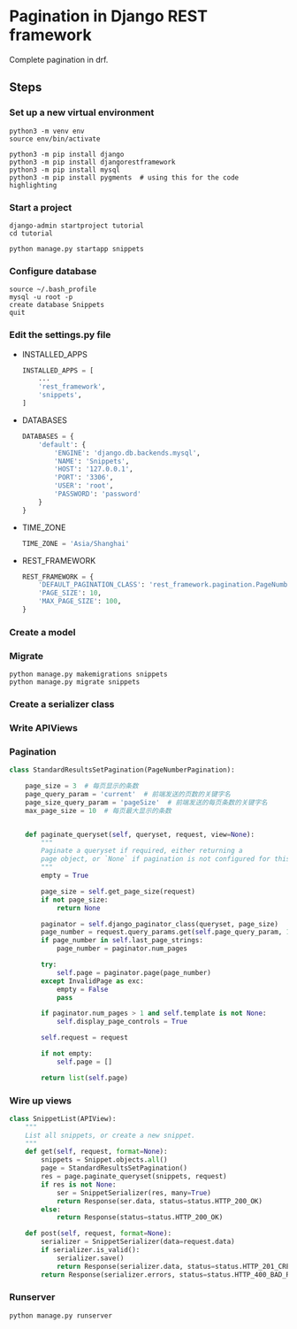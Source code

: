 # Pagination in Django REST framework

Complete pagination in drf.

## Steps

### Set up a new virtual environment 

```
python3 -m venv env
source env/bin/activate

python3 -m pip install django
python3 -m pip install djangorestframework
python3 -m pip install mysql
python3 -m pip install pygments  # using this for the code highlighting
```

### Start a project

```
django-admin startproject tutorial
cd tutorial

python manage.py startapp snippets
```

### Configure database

```
source ~/.bash_profile
mysql -u root -p
create database Snippets
quit
```

### Edit the settings.py file

- INSTALLED_APPS

  ```python
  INSTALLED_APPS = [
      ...
      'rest_framework',
      'snippets',
  ]
  ```

- DATABASES

  ```python
  DATABASES = {
      'default': {
          'ENGINE': 'django.db.backends.mysql',
          'NAME': 'Snippets',
          'HOST': '127.0.0.1',
          'PORT': '3306',
          'USER': 'root',
          'PASSWORD': 'password'
      }
  }
  ```

- TIME_ZONE

  ```python
  TIME_ZONE = 'Asia/Shanghai'
  ```

- REST_FRAMEWORK

  ```python
  REST_FRAMEWORK = {
      'DEFAULT_PAGINATION_CLASS': 'rest_framework.pagination.PageNumberPagination',
      'PAGE_SIZE': 10,
      'MAX_PAGE_SIZE': 100,
  }
  ```

### Create a model

### Migrate

```
python manage.py makemigrations snippets
python manage.py migrate snippets
```

### Create a serializer class

### Write APIViews

### Pagination

```python
class StandardResultsSetPagination(PageNumberPagination):

    page_size = 3  # 每页显示的条数
    page_query_param = 'current'  # 前端发送的页数的关键字名
    page_size_query_param = 'pageSize'  # 前端发送的每页条数的关键字名
    max_page_size = 10  # 每页最大显示的条数


    def paginate_queryset(self, queryset, request, view=None):
        """
        Paginate a queryset if required, either returning a
        page object, or `None` if pagination is not configured for this view.
        """
        empty = True

        page_size = self.get_page_size(request)
        if not page_size:
            return None

        paginator = self.django_paginator_class(queryset, page_size)
        page_number = request.query_params.get(self.page_query_param, 1)
        if page_number in self.last_page_strings:
            page_number = paginator.num_pages

        try:
            self.page = paginator.page(page_number)
        except InvalidPage as exc:
            empty = False
            pass

        if paginator.num_pages > 1 and self.template is not None:
            self.display_page_controls = True

        self.request = request

        if not empty:
            self.page = []

        return list(self.page)
```

### Wire up views

```python
class SnippetList(APIView):
    """
    List all snippets, or create a new snippet.
    """
    def get(self, request, format=None):
        snippets = Snippet.objects.all()
        page = StandardResultsSetPagination()
        res = page.paginate_queryset(snippets, request)
        if res is not None:
            ser = SnippetSerializer(res, many=True)
            return Response(ser.data, status=status.HTTP_200_OK)
        else:
            return Response(status=status.HTTP_200_OK)

    def post(self, request, format=None):
        serializer = SnippetSerializer(data=request.data)
        if serializer.is_valid():
            serializer.save()
            return Response(serializer.data, status=status.HTTP_201_CREATED)
        return Response(serializer.errors, status=status.HTTP_400_BAD_REQUEST)
```

### Runserver

```
python manage.py runserver
```

